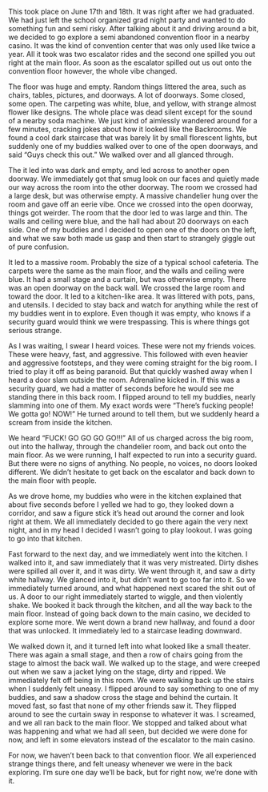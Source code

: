 This took place on June 17th and 18th. It was right after we had graduated. We had just left the school organized grad night party and wanted to do something fun and semi risky. After talking about it and driving around a bit, we decided to go explore a semi abandoned convention floor in a nearby casino. It was the kind of convention center that was only used like twice a year. All it took was two escalator rides and the second one spilled you out right at the main floor. As soon as the escalator spilled out us out onto the convention floor however, the whole vibe changed. 

The floor was huge and empty. Random things littered the area, such as chairs, tables, pictures, and doorways. A lot of doorways. Some closed, some open. The carpeting was white, blue, and yellow, with strange almost flower like designs. The whole place was dead silent except for the sound of a nearby soda machine. We just kind of aimlessly wandered around for a few minutes, cracking jokes about how it looked like the Backrooms. We found a cool dark staircase that was barely lit by small florescent lights, but suddenly one of my buddies walked over to one of the open doorways, and said “Guys check this out.” We walked over and all glanced through. 

The it led into was dark and empty, and led across to another open doorway. We immediately got that smug look on our faces and quietly made our way across the room into the other doorway. The room we crossed had a large desk, but was otherwise empty. A massive chandelier hung over the room and gave off an eerie vibe. Once we crossed into the open doorway, things got weirder. The room that the door led to was large and thin. The walls and ceiling were blue, and the hall had about 20 doorways on each side. One of my buddies and I decided to open one of the doors on the left, and what we saw both made us gasp and then start to strangely giggle out of pure confusion. 

It led to a massive room. Probably the size of a typical school cafeteria. The carpets were the same as the main floor, and the walls and ceiling were blue. It had a small stage and a curtain, but was otherwise empty. There was an open doorway on the back wall. We crossed the large room and toward the door. It led to a kitchen-like area. It was littered with pots, pans, and utensils. I decided to stay back and watch for anything while the rest of my buddies went in to explore. Even though it was empty, who knows if a security guard would think we were trespassing. This is where things got serious strange. 

As I was waiting, I swear I heard voices. These were not my friends voices. These were heavy, fast, and aggressive. This followed with even heavier and aggressive footsteps, and they were coming straight for the big room. I tried to play it off as being paranoid. But that quickly washed away when I heard a door slam outside the room. Adrenaline kicked in. If this was a security guard, we had a matter of seconds before he would see me standing there in this back room. I flipped around to tell my buddies, nearly slamming into one of them. My exact words were “There’s fucking people! We gotta go! NOW!” He turned around to tell them, but we suddenly heard a scream from inside the kitchen. 

We heard “FUCK! GO GO GO GO!!!” All of us charged across the big room, out into the hallway, through the chandelier room, and back out onto the main floor. As we were running, I half expected to run into a security guard. But there were no signs of anything. No people, no voices, no doors looked different. We didn’t hesitate to get back on the escalator and back down to the main floor with people. 

As we drove home, my buddies who were in the kitchen explained that about five seconds before I yelled we had to go, they looked down a corridor, and saw a figure stick it’s head out around the corner and look right at them. We all immediately decided to go there again the very next night, and in my head I decided I wasn’t going to play lookout. I was going to go into that kitchen. 

Fast forward to the next day, and we immediately went into the kitchen. I walked into it, and saw immediately that it was very mistreated. Dirty dishes were spilled all over it, and it was dirty. We went through it, and saw a dirty white hallway. We glanced into it, but didn’t want to go too far into it. So we immediately turned around, and what happened next scared the shit out of us. A door to our right immediately started to wiggle, and then violently shake. We booked it back through the kitchen, and all the way back to the main floor. Instead of going back down to the main casino, we decided to explore some more. We went down a brand new hallway, and found a door that was unlocked. It immediately led to a staircase leading downward. 

We walked down it, and it turned left into what looked like a small theater. There was again a small stage, and then a row of chairs going from the stage to almost the back wall. We walked up to the stage, and were creeped out when we saw a jacket lying on the stage, dirty and ripped. We immediately felt off being in this room. We were walking back up the stairs when I suddenly felt uneasy. I flipped around to say something to one of my buddies, and saw a shadow cross the stage and behind the curtain. It moved fast, so fast that none of my other friends saw it. They flipped around to see the curtain sway in response to whatever it was. I screamed, and we all ran back to the main floor. We stopped and talked about what was happening and what we had all seen, but decided we were done for now, and left in some elevators instead of the escalator to the main casino. 

For now, we haven’t been back to that convention floor. We all experienced strange things there, and felt uneasy whenever we were in the back exploring. I’m sure one day we’ll be back, but for right now, we’re done with it.